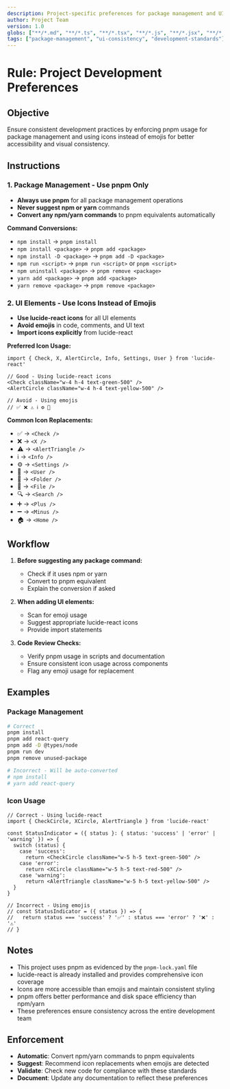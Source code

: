 ```yaml
---
description: Project-specific preferences for package management and UI consistency
author: Project Team
version: 1.0
globs: ["**/*.md", "**/*.ts", "**/*.tsx", "**/*.js", "**/*.jsx", "**/*.json"]
tags: ["package-management", "ui-consistency", "development-standards"]
---
```


# Rule: Project Development Preferences

## Objective

Ensure consistent development practices by enforcing pnpm usage for package management and using icons instead of emojis for better accessibility and visual consistency.

## Instructions

### 1. Package Management - Use pnpm Only

- **Always use pnpm** for all package management operations
- **Never suggest npm or yarn** commands
- **Convert any npm/yarn commands** to pnpm equivalents automatically

**Command Conversions:**

- `npm install` → `pnpm install`
- `npm install <package>` → `pnpm add <package>`
- `npm install -D <package>` → `pnpm add -D <package>`
- `npm run <script>` → `pnpm run <script>` or `pnpm <script>`
- `npm uninstall <package>` → `pnpm remove <package>`
- `yarn add <package>` → `pnpm add <package>`
- `yarn remove <package>` → `pnpm remove <package>`

### 2. UI Elements - Use Icons Instead of Emojis

- **Use lucide-react icons** for all UI elements
- **Avoid emojis** in code, comments, and UI text
- **Import icons explicitly** from lucide-react

**Preferred Icon Usage:**

```tsx
import { Check, X, AlertCircle, Info, Settings, User } from 'lucide-react'

// Good - Using lucide-react icons
<Check className="w-4 h-4 text-green-500" />
<AlertCircle className="w-4 h-4 text-yellow-500" />

// Avoid - Using emojis
// ✅ ❌ ⚠️ ℹ️ ⚙️ 👤
```

**Common Icon Replacements:**

- ✅ → `<Check />`
- ❌ → `<X />`
- ⚠️ → `<AlertTriangle />`
- ℹ️ → `<Info />`
- ⚙️ → `<Settings />`
- 👤 → `<User />`
- 📁 → `<Folder />`
- 📄 → `<File />`
- 🔍 → `<Search />`
- ➕ → `<Plus />`
- ➖ → `<Minus />`
- 🏠 → `<Home />`

## Workflow

1. **Before suggesting any package command:**
   - Check if it uses npm or yarn
   - Convert to pnpm equivalent
   - Explain the conversion if asked

2. **When adding UI elements:**
   - Scan for emoji usage
   - Suggest appropriate lucide-react icons
   - Provide import statements

3. **Code Review Checks:**
   - Verify pnpm usage in scripts and documentation
   - Ensure consistent icon usage across components
   - Flag any emoji usage for replacement

## Examples

### Package Management

```bash
# Correct
pnpm install
pnpm add react-query
pnpm add -D @types/node
pnpm run dev
pnpm remove unused-package

# Incorrect - Will be auto-converted
# npm install
# yarn add react-query
```

### Icon Usage

```tsx
// Correct - Using lucide-react
import { CheckCircle, XCircle, AlertTriangle } from 'lucide-react'

const StatusIndicator = ({ status }: { status: 'success' | 'error' | 'warning' }) => {
  switch (status) {
    case 'success':
      return <CheckCircle className="w-5 h-5 text-green-500" />
    case 'error':
      return <XCircle className="w-5 h-5 text-red-500" />
    case 'warning':
      return <AlertTriangle className="w-5 h-5 text-yellow-500" />
  }
}

// Incorrect - Using emojis
// const StatusIndicator = ({ status }) => {
//   return status === 'success' ? '✅' : status === 'error' ? '❌' : '⚠️'
// }
```

## Notes

- This project uses pnpm as evidenced by the `pnpm-lock.yaml` file
- lucide-react is already installed and provides comprehensive icon coverage
- Icons are more accessible than emojis and maintain consistent styling
- pnpm offers better performance and disk space efficiency than npm/yarn
- These preferences ensure consistency across the entire development team

## Enforcement

- **Automatic**: Convert npm/yarn commands to pnpm equivalents
- **Suggest**: Recommend icon replacements when emojis are detected
- **Validate**: Check new code for compliance with these standards
- **Document**: Update any documentation to reflect these preferences
